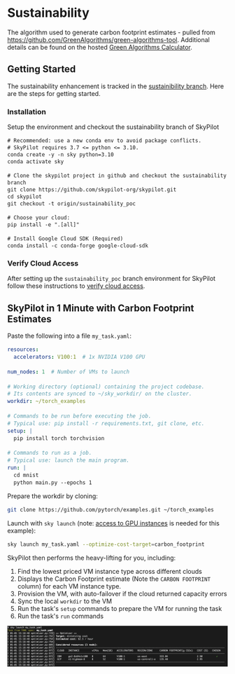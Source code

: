 # Sustainability
The algorithm used to generate carbon footprint estimates - pulled from https://github.com/GreenAlgorithms/green-algorithms-tool.  Additional details can be found on the hosted [Green Algorithms Calculator](http://calculator.green-algorithms.org/).

## Getting Started
The sustainability enhancement is tracked in the [sustainibility branch](https://github.com/skypilot-org/skypilot/tree/sustainability_poc).  Here are the steps for getting started.  

### Installation
Setup the environment and checkout the sustainability branch of SkyPilot
```
# Recommended: use a new conda env to avoid package conflicts.
# SkyPilot requires 3.7 <= python <= 3.10.
conda create -y -n sky python=3.10
conda activate sky

# Clone the skypilot project in github and checkout the sustainability branch
git clone https://github.com/skypilot-org/skypilot.git
cd skypilot
git checkout -t origin/sustainability_poc

# Choose your cloud:
pip install -e ".[all]"

# Install Google Cloud SDK (Required)
conda install -c conda-forge google-cloud-sdk
```
### Verify Cloud Access
After setting up the `sustainability_poc` branch environment for SkyPilot follow these instructions to [verify cloud access](https://skypilot.readthedocs.io/en/latest/getting-started/installation.html#verifying-cloud-access).

## SkyPilot in 1 Minute with Carbon Footprint Estimates

Paste the following into a file `my_task.yaml`:

```yaml
resources:
  accelerators: V100:1  # 1x NVIDIA V100 GPU

num_nodes: 1  # Number of VMs to launch

# Working directory (optional) containing the project codebase.
# Its contents are synced to ~/sky_workdir/ on the cluster.
workdir: ~/torch_examples

# Commands to be run before executing the job.
# Typical use: pip install -r requirements.txt, git clone, etc.
setup: |
  pip install torch torchvision

# Commands to run as a job.
# Typical use: launch the main program.
run: |
  cd mnist
  python main.py --epochs 1
```

Prepare the workdir by cloning:
```bash
git clone https://github.com/pytorch/examples.git ~/torch_examples
```

Launch with `sky launch` (note: [access to GPU instances](https://skypilot.readthedocs.io/en/latest/cloud-setup/quota.html) is needed for this example):
```bash
sky launch my_task.yaml --optimize-cost-target=carbon_footprint
```

SkyPilot then performs the heavy-lifting for you, including:
1. Find the lowest priced VM instance type across different clouds
2. Displays the Carbon Footprint estimate (Note the `CARBON FOOTPRINT` column) for each VM instance type.
3. Provision the VM, with auto-failover if the cloud returned capacity errors
4. Sync the local `workdir` to the VM
5. Run the task's `setup` commands to prepare the VM for running the task
6. Run the task's `run` commands

<p align="center">
  <img src="./images/carbon-footprint.png" alt="Carbon Footprint Demo"/>
</p>